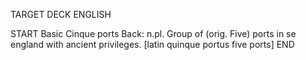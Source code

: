 TARGET DECK
ENGLISH

START
Basic
Cinque ports
Back: n.pl. Group of (orig. Five) ports in se england with ancient privileges. [latin quinque portus five ports]
END
